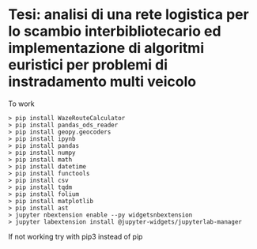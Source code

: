 # Tesi: analisi di una rete logistica per lo scambio interbibliotecario ed implementazione di algoritmi euristici per problemi di instradamento multi veicolo
To work

```
> pip install WazeRouteCalculator
> pip install pandas_ods_reader
> pip install geopy.geocoders
> pip install ipynb
> pip install pandas
> pip install numpy
> pip install math
> pip install datetime
> pip install functools
> pip install csv
> pip install tqdm
> pip install folium
> pip install matplotlib
> pip install ast
> jupyter nbextension enable --py widgetsnbextension
> jupyter labextension install @jupyter-widgets/jupyterlab-manager
```
If not working try with pip3 instead of pip
